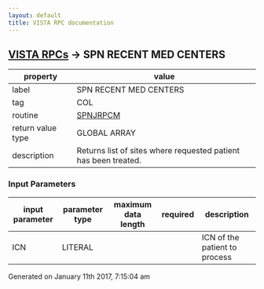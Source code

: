 ```yaml
---
layout: default
title: VISTA RPC documentation
---
```




## [VISTA RPCs](TableOfContent.md) &#8594; SPN RECENT MED CENTERS 

 property | value 
--- | --- 
 label | SPN RECENT MED CENTERS
 tag | COL
 routine | [SPNJRPCM](http://code.osehra.org/dox/Routine_SPNJRPCM_source.html)
 return value type | GLOBAL ARRAY
 description | Returns list of sites where requested patient has been treated.

### Input Parameters

| input parameter | parameter type | maximum data length | required | description | 
| --- | --- | --- | --- | --- | 
| ICN | LITERAL |  |  | ICN of the patient to process | 




 Generated on January 11th 2017, 7:15:04 am